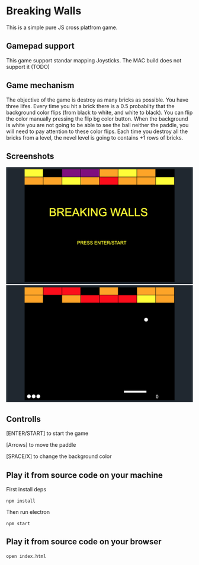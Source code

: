 # Breaking Walls
This is a simple pure JS cross platfrom game.

## Gamepad support
This game support standar mapping Joysticks. The MAC build does not support it (TODO)

## Game mechanism
The objective of the game is destroy as many bricks as possible. You have three lifes. Every time you hit a brick there is a 0.5 probabilty that the background color flips (from black to white, and white to black). You can flip the color manually pressing the flip bg color button. When the background is white you are not going to be able to see the ball neither the paddle, you will need to pay attention to these color flips. Each time you destroy all the bricks from a level, the nevel level is going to contains +1 rows of bricks.

## Screenshots
![alt text](https://github.com/LautaroNavarro/breaking-walls/blob/main/screen_shot_1.png?raw=true)
![alt text](https://github.com/LautaroNavarro/breaking-walls/blob/main/screen_shot_2.png?raw=true)

## Controlls
[ENTER/START] to start the game

[Arrows] to move the paddle

[SPACE/X] to change the background color

## Play it from source code on your machine

First install deps

    npm install

Then run electron

    npm start

## Play it from source code on your browser

    open index.html
